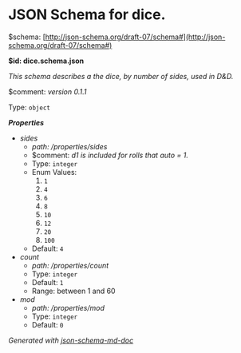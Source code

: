 # JSON Schema for dice.

&#36;schema: [http://json-schema.org/draft-07/schema#](http://json-schema.org/draft-07/schema#)

<b id="dice.schema.json">&#36;id: dice.schema.json</b>

_This schema describes a the dice, by number of sides, used in D&D._

&#36;comment: _version 0.1.1_

Type: `object`

**_Properties_**

 - <i id="/properties/sides">sides</i>
	 - <i id="/properties/sides">path: /properties/sides</i>
	 - &#36;comment: _d1 is included for rolls that auto = 1._
	 - Type: `integer`
	 - Enum Values: 
		 1. `1`
		 2. `4`
		 3. `6`
		 4. `8`
		 5. `10`
		 6. `12`
		 7. `20`
		 8. `100`
	 - Default: `4`
 - <i id="/properties/count">count</i>
	 - <i id="/properties/count">path: /properties/count</i>
	 - Type: `integer`
	 - Default: `1`
	 - Range: between 1 and 60
 - <i id="/properties/mod">mod</i>
	 - <i id="/properties/mod">path: /properties/mod</i>
	 - Type: `integer`
	 - Default: `0`

_Generated with [json-schema-md-doc](https://brianwendt.github.io/json-schema-md-doc/)_